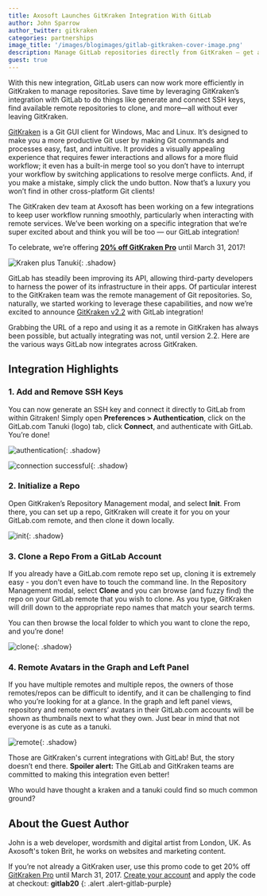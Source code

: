 ```yaml
---
title: Axosoft Launches GitKraken Integration With GitLab
author: John Sparrow
author_twitter: gitkraken
categories: partnerships
image_title: '/images/blogimages/gitlab-gitkraken-cover-image.png'
description: Manage GitLab repositories directly from GitKraken — get a 20% discount on GitKraken Pro
guest: true
---
```


With this new integration, GitLab users can now work more efficiently in GitKraken to manage repositories. Save time by leveraging GitKraken’s integration with GitLab to do things like generate and connect SSH keys, find available remote repositories to clone, and more—all without ever leaving GitKraken.

<!-- more -->

[GitKraken](https://www.gitkraken.com/) is a Git GUI client for Windows, Mac and Linux. It’s designed to make you a more productive Git user by making Git commands and processes easy, fast, and intuitive. It provides a visually appealing experience that requires fewer interactions and allows for a more fluid workflow; it even has a built-in merge tool so you don’t have to interrupt your workflow by switching applications to resolve merge conflicts. And, if you make a mistake, simply click the undo button. Now that’s a luxury you won’t find in other cross-platform Git clients!

The GitKraken dev team at Axosoft has been working on a few integrations to keep user workflow running smoothly, particularly when interacting with remote services. We’ve been working on a specific integration that we’re super excited about and think you will be too — our GitLab integration! 

To celebrate, we’re offering **[20% off GitKraken Pro](https://www.gitkraken.com/pro)** until March 31, 2017!

![Kraken plus Tanuki](/images/blogimages/gitlab-gitkraken.png){: .shadow}

GitLab has steadily been improving its API, allowing third-party developers to harness the power of its infrastructure in their apps. Of particular interest to the GitKraken team was the remote management of Git repositories. So, naturally, we started working to leverage these capabilities, and now we’re excited to announce [GitKraken v2.2](https://blog.axosoft.com/2017/03/09/gitkraken-v2-2/) with GitLab integration!

Grabbing the URL of a repo and using it as a remote in GitKraken has always been possible, but actually integrating was not, until version 2.2. Here are the various ways GitLab now integrates across GitKraken.

## Integration Highlights

### 1. Add and Remove SSH Keys

You can now generate an SSH key and connect it directly to GitLab from within Gitraken! Simply open **Preferences > Authentication**, click on the GitLab.com Tanuki (logo) tab, click **Connect**, and authenticate with GitLab. You’re done!

![authentication](/images/blogimages/gitkraken-partnership-one.png){: .shadow}

![connection successful](/images/blogimages/gitkraken-partnership-two.png){: .shadow}

### 2. Initialize a Repo

Open GitKraken’s Repository Management modal, and select **Init**. From there, you can set up a repo, GitKraken will create it for you on your GitLab.com remote, and then clone it down locally.

![init](/images/blogimages/gitkraken-partnership-three.png){: .shadow}

### 3. Clone a Repo From a GitLab Account

If you already have a GitLab.com remote repo set up, cloning it is extremely easy - you don't even have to touch the command line. In the Repository Management modal, select **Clone** and you can browse (and fuzzy find) the repo on your GitLab remote that you wish to clone. As you type, GitKraken will drill down to the appropriate repo names that match your search terms.

You can then browse the local folder to which you want to clone the repo, and you’re done!

![clone](/images/blogimages/gitkraken-partnership-four.png){: .shadow}

### 4. Remote Avatars in the Graph and Left Panel

If you have multiple remotes and multiple repos, the owners of those remotes/repos can be difficult to identify, and it can be challenging to find who you’re looking for at a glance. In the graph and left panel views, repository and remote owners’ avatars in their GitLab.com accounts will be shown as thumbnails next to what they own. Just bear in mind that not everyone is as cute as a tanuki.

![remote](/images/blogimages/gitkraken-partnership-five.png){: .shadow}

Those are GitKraken's current integrations with GitLab! But, the story doesn’t end there. **Spoiler alert:** The GitLab and GitKraken teams are committed to making this integration even better!

Who would have thought a kraken and a tanuki could find so much common ground? 

## About the Guest Author

John is a web developer, wordsmith and digital artist from London, UK. As Axosoft's token Brit, he works on websites and marketing content.

If you’re not already a GitKraken user, use this promo code to get 20% off [GitKraken Pro](https://www.gitkraken.com/pro) until March 31, 2017. [Create your account](https://account.gitkraken.com/register) and apply the code at checkout: **gitlab20**
{: .alert .alert-gitlab-purple} 

